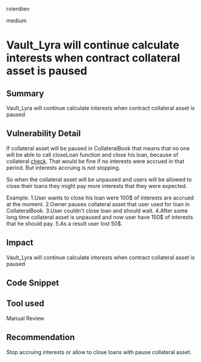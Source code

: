 rvierdiiev

medium

# Vault_Lyra will continue calculate interests when contract collateral asset is paused

## Summary
Vault_Lyra will continue calculate interests when contract collateral asset is paused
## Vulnerability Detail
If collateral asset will be paused in CollateralBook that means that no one will be able to call closeLoan function and close his loan, because of collateral [check](https://github.com/sherlock-audit/2022-11-isomorph/blob/main/contracts/Isomorph/contracts/Vault_Lyra.sol#L211).
That would be fine if no interests were accrued in that period. But interests accruing is not stopping.

So when the collateral asset will be unpaused and users will be allowed to close their loans they might pay more interests that they were expected.

Example.
1.User wants to close his loan were 100$ of interests are accrued at the moment.
2.Owner pauses collateral asset that user used for loan in CollateralBook.
3.User couldn't close loan and should wait.
4.After some long time collateral asset is unpaused and now user have 150$ of interests that he should pay.
5.As a result user lost 50$.

## Impact
Vault_Lyra will continue calculate interests when contract collateral asset is paused
## Code Snippet

## Tool used

Manual Review

## Recommendation
Stop accruing interests or allow to close loans with pause collateral asset.